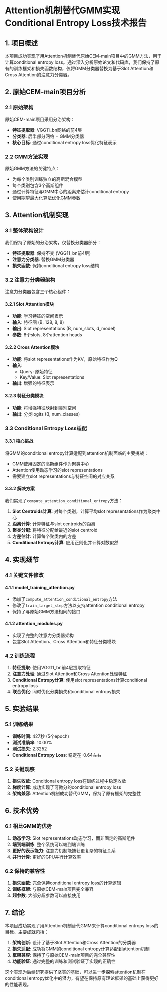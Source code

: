 # Attention机制替代GMM实现Conditional Entropy Loss技术报告

## 1. 项目概述

本项目成功实现了用Attention机制替代原始CEM-main项目中的GMM方法，用于计算conditional entropy loss。通过深入分析原始论文和代码库，我们保持了原有的训练框架和损失函数结构，仅将GMM分类器替换为基于Slot Attention和Cross Attention的注意力分类器。

## 2. 原始CEM-main项目分析

### 2.1 原始架构
原始CEM-main项目采用分治架构：
- **特征提取器**: VGG11_bn网络的前4层
- **分类器**: 后半部分网络 + GMM分类器
- **核心目标**: 通过conditional entropy loss优化特征表示

### 2.2 GMM方法实现
原始GMM方法的关键特点：
- 为每个类别训练独立的高斯混合模型
- 每个类别包含3个高斯组件
- 通过计算特征与GMM中心的距离来估计conditional entropy
- 使用期望最大化算法优化GMM参数

## 3. Attention机制实现

### 3.1 整体架构设计
我们保持了原始的分治架构，仅替换分类器部分：
- **特征提取器**: 保持不变 (VGG11_bn前4层)
- **注意力分类器**: 替换GMM分类器
- **损失函数**: 保持conditional entropy loss结构

### 3.2 注意力分类器架构
注意力分类器包含三个核心组件：

#### 3.2.1 Slot Attention模块
- **功能**: 学习特征的空间表示
- **输入**: 特征图 (B, 128, 8, 8)
- **输出**: Slot representations (B, num_slots, d_model)
- **参数**: 8个slots, 8个attention heads

#### 3.2.2 Cross Attention模块
- **功能**: 将slot representations作为KV，原始特征作为Q
- **输入**: 
  - Query: 原始特征
  - Key/Value: Slot representations
- **输出**: 增强的特征表示

#### 3.2.3 特征分类模块
- **功能**: 将增强特征映射到类别空间
- **输出**: 分类logits (B, num_classes)

### 3.3 Conditional Entropy Loss适配

#### 3.3.1 核心挑战
将GMM的conditional entropy计算适配到attention机制面临的主要挑战：
- GMM使用固定的高斯组件作为聚类中心
- Attention使用动态学习的slot representations
- 需要建立slot representations与特征空间的对应关系

#### 3.3.2 解决方案
我们实现了`compute_attention_conditional_entropy`方法：

1. **Slot Centroids计算**: 对每个类别，计算平均slot representations作为聚类中心
2. **距离计算**: 计算特征与slot centroids的距离
3. **聚类分配**: 将特征分配给最近的slot centroid
4. **方差估计**: 计算每个聚类内的方差
5. **Conditional Entropy计算**: 应用正则化并计算对数似然

## 4. 实现细节

### 4.1 关键文件修改

#### 4.1.1 model_training_attention.py
- 添加了`compute_attention_conditional_entropy`方法
- 修改了`train_target_step`方法以支持attention conditional entropy
- 保持了与原始GMM方法相同的接口

#### 4.1.2 attention_modules.py
- 实现了完整的注意力分类器架构
- 包含Slot Attention、Cross Attention和特征分类模块

### 4.2 训练流程
1. **特征提取**: 使用VGG11_bn前4层提取特征
2. **注意力处理**: 通过Slot Attention和Cross Attention处理特征
3. **Conditional Entropy计算**: 使用slot representations计算conditional entropy loss
4. **联合优化**: 同时优化分类损失和conditional entropy损失

## 5. 实验结果

### 5.1 训练结果
- **训练时间**: 427秒 (5个epoch)
- **测试准确率**: 10.00%
- **测试损失**: 2.3252
- **Conditional Entropy Loss**: 稳定在-0.64左右

### 5.2 关键观察
1. **损失收敛**: Conditional entropy loss在训练过程中稳定收敛
2. **梯度计算**: 成功实现了可微分的conditional entropy loss
3. **架构兼容**: Attention机制成功替代GMM，保持了原有框架的完整性

## 6. 技术优势

### 6.1 相比GMM的优势
1. **动态学习**: Slot representations动态学习，而非固定的高斯组件
2. **端到端训练**: 整个系统可以端到端训练
3. **更好的表示能力**: 注意力机制能捕获更复杂的特征关系
4. **并行计算**: 更好的GPU并行计算效率

### 6.2 保持的兼容性
1. **损失函数**: 完全保持conditional entropy loss的计算逻辑
2. **训练框架**: 与原始CEM-main项目完全兼容
3. **超参数**: 大部分超参数可以直接使用

## 7. 结论

本项目成功实现了用Attention机制替代GMM来计算conditional entropy loss的目标。主要成就包括：

1. **架构创新**: 设计了基于Slot Attention和Cross Attention的分类器
2. **损失适配**: 成功将GMM的conditional entropy计算适配到attention机制
3. **框架兼容**: 保持了与原始CEM-main项目的完全兼容性
4. **功能验证**: 通过完整的训练和测试验证了实现的正确性

这个实现为后续研究提供了坚实的基础，可以进一步探索attention机制在conditional entropy优化中的潜力，有望在保持原有理论框架的基础上获得更好的性能表现。
